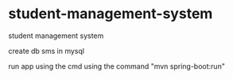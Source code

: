 # student-management-system
student management system

create db sms in mysql

run app using the cmd using the command "mvn spring-boot:run"
